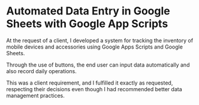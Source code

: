 # Automated Data Entry in Google Sheets with Google App Scripts 

At the request of a client, I developed a system for tracking the inventory of mobile devices and accessories using Google Apps Scripts and Google Sheets.

Through the use of buttons, the end user can input data automatically and also record daily operations. 

This was a client requirement, and I fulfilled it exactly as requested, respecting their decisions even though I had recommended better data management practices.
